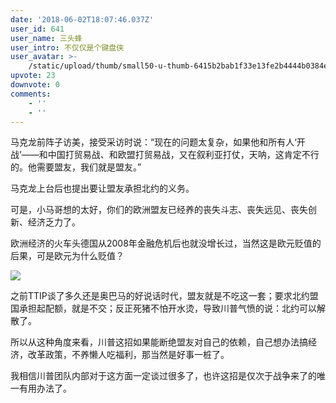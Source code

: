 ```yaml
---
date: '2018-06-02T18:07:46.037Z'
user_id: 641
user_name: 三头蜂
user_intro: 不仅仅是个键盘侠
user_avatar: >-
    /static/upload/thumb/small50-u-thumb-6415b2bab1f33e13fe2b4444b0384e8bdf38a0a3993.png
upvote: 23
downvote: 0
comments:
    - ''
    - ''
---
```


马克龙前阵子访美，接受采访时说：“现在的问题太复杂，如果他和所有人‘开战’——和中国打贸易战、和欧盟打贸易战，又在叙利亚打仗，天呐，这肯定不行的。他需要盟友，我们就是盟友。”

马克龙上台后也提出要让盟友承担北约的义务。

可是，小马哥想的太好，你们的欧洲盟友已经养的丧失斗志、丧失远见、丧失创新、经济乏力了。

欧洲经济的火车头德国从2008年金融危机后也就没增长过，当然这是欧元贬值的后果，可是欧元为什么贬值？

![](https://archive.is/yEqzV/e22a59975ed42d2f1d9e3a4bd6616b2db3494c58.jpg)

  

之前TTIP谈了多久还是奥巴马的好说话时代，盟友就是不吃这一套；要求北约盟国承担起配额，就是不交；反正死猪不怕开水烫，导致川普气愤的说：北约可以解散了。

  

所以从这种角度来看，川普这招如果能断绝盟友对自己的依赖，自己想办法搞经济，改革政策，不养懒人吃福利，那当然是好事一桩了。

我相信川普团队内部对于这方面一定谈过很多了，也许这招是仅次于战争来了的唯一有用办法了。
